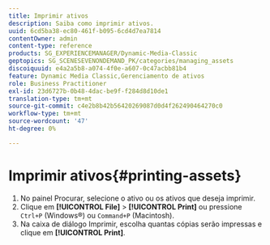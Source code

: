 ```yaml
---
title: Imprimir ativos
description: Saiba como imprimir ativos.
uuid: 6cd5ba38-ec80-461f-b095-6cd4d7ea7814
contentOwner: admin
content-type: reference
products: SG_EXPERIENCEMANAGER/Dynamic-Media-Classic
geptopics: SG_SCENESEVENONDEMAND_PK/categories/managing_assets
discoiquuid: e4a2a5b8-a074-4f0e-a607-0c47acbb81b4
feature: Dynamic Media Classic,Gerenciamento de ativos
role: Business Practitioner
exl-id: 23d6727b-0b48-4dac-be9f-f284d8d10de1
translation-type: tm+mt
source-git-commit: c4e2b8b42b56420269087d0d4f262490464270c0
workflow-type: tm+mt
source-wordcount: '47'
ht-degree: 0%

---
```


# Imprimir ativos{#printing-assets}

1. No painel Procurar, selecione o ativo ou os ativos que deseja imprimir.
1. Clique em **[!UICONTROL File]** > **[!UICONTROL Print]** ou pressione `Ctrl+P` (Windows®) ou `Command+P` (Macintosh).
1. Na caixa de diálogo Imprimir, escolha quantas cópias serão impressas e clique em **[!UICONTROL Print]**.
